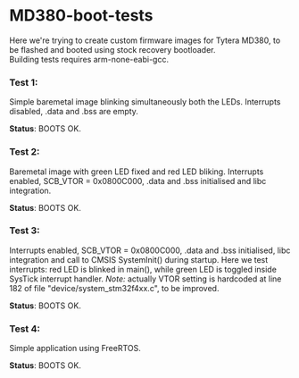 # MD380-boot-tests
Here we're trying to create custom firmware images for Tytera MD380, to be flashed and booted using stock recovery bootloader.  
Building tests requires arm-none-eabi-gcc.
  
  

### Test 1:
Simple baremetal image blinking simultaneously both the LEDs. Interrupts disabled, .data and .bss are empty.  
  
**Status**: BOOTS OK.
  
  
### Test 2:
Baremetal image with green LED fixed and red LED bliking.
Interrupts enabled, SCB_VTOR = 0x0800C000, .data and .bss initialised and libc integration.
  
**Status**: BOOTS OK.

  
### Test 3:
Interrupts enabled, SCB_VTOR = 0x0800C000, .data and .bss initialised, libc integration and call to CMSIS SystemInit() during startup.
Here we test interrupts: red LED is blinked in main(), while green LED is toggled inside SysTick interrupt handler.
*Note:* actually VTOR setting is hardcoded at line 182 of file "device/system_stm32f4xx.c", to be improved.
  
**Status**: BOOTS OK.

### Test 4:
Simple application using FreeRTOS.
  
**Status**: BOOTS OK.
